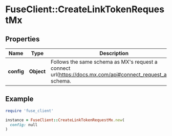 # FuseClient::CreateLinkTokenRequestMx

## Properties

| Name | Type | Description | Notes |
| ---- | ---- | ----------- | ----- |
| **config** | **Object** | Follows the same schema as MX&#39;s request a connect url(https://docs.mx.com/api#connect_request_a_url) schema. | [optional] |

## Example

```ruby
require 'fuse_client'

instance = FuseClient::CreateLinkTokenRequestMx.new(
  config: null
)
```

